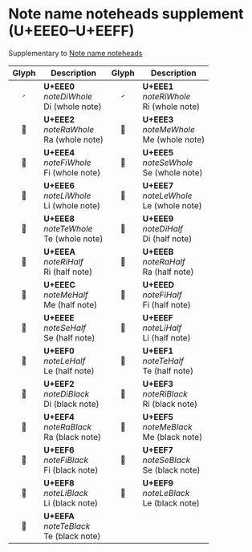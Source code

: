 Note name noteheads supplement (U+EEE0–U+EEFF)
==============================================

Supplementary to [Note name noteheads](note-name-noteheads.md)

| **Glyph** | **Description** | **Glyph** | **Description**
| :-------: | --------------- | :-------: | ---------------
|<span class="bravura_large">&#xeee0;</span> | **U+EEE0**<br/>*noteDiWhole*<br/>Di (whole note) | <span class="bravura_large">&#xeee1;</span> | **U+EEE1**<br/>*noteRiWhole*<br/>Ri (whole note)
|<span class="bravura_large">&#xeee2;</span> | **U+EEE2**<br/>*noteRaWhole*<br/>Ra (whole note) | <span class="bravura_large">&#xeee3;</span> | **U+EEE3**<br/>*noteMeWhole*<br/>Me (whole note)
|<span class="bravura_large">&#xeee4;</span> | **U+EEE4**<br/>*noteFiWhole*<br/>Fi (whole note) | <span class="bravura_large">&#xeee5;</span> | **U+EEE5**<br/>*noteSeWhole*<br/>Se (whole note)
|<span class="bravura_large">&#xeee6;</span> | **U+EEE6**<br/>*noteLiWhole*<br/>Li (whole note) | <span class="bravura_large">&#xeee7;</span> | **U+EEE7**<br/>*noteLeWhole*<br/>Le (whole note)
|<span class="bravura_large">&#xeee8;</span> | **U+EEE8**<br/>*noteTeWhole*<br/>Te (whole note) | <span class="bravura_large">&#xeee9;</span> | **U+EEE9**<br/>*noteDiHalf*<br/>Di (half note)
|<span class="bravura_large">&#xeeea;</span> | **U+EEEA**<br/>*noteRiHalf*<br/>Ri (half note) | <span class="bravura_large">&#xeeeb;</span> | **U+EEEB**<br/>*noteRaHalf*<br/>Ra (half note)
|<span class="bravura_large">&#xeeec;</span> | **U+EEEC**<br/>*noteMeHalf*<br/>Me (half note) | <span class="bravura_large">&#xeeed;</span> | **U+EEED**<br/>*noteFiHalf*<br/>Fi (half note)
|<span class="bravura_large">&#xeeee;</span> | **U+EEEE**<br/>*noteSeHalf*<br/>Se (half note) | <span class="bravura_large">&#xeeef;</span> | **U+EEEF**<br/>*noteLiHalf*<br/>Li (half note)
|<span class="bravura_large">&#xeef0;</span> | **U+EEF0**<br/>*noteLeHalf*<br/>Le (half note) | <span class="bravura_large">&#xeef1;</span> | **U+EEF1**<br/>*noteTeHalf*<br/>Te (half note)
|<span class="bravura_large">&#xeef2;</span> | **U+EEF2**<br/>*noteDiBlack*<br/>Di (black note) | <span class="bravura_large">&#xeef3;</span> | **U+EEF3**<br/>*noteRiBlack*<br/>Ri (black note)
|<span class="bravura_large">&#xeef4;</span> | **U+EEF4**<br/>*noteRaBlack*<br/>Ra (black note) | <span class="bravura_large">&#xeef5;</span> | **U+EEF5**<br/>*noteMeBlack*<br/>Me (black note)
|<span class="bravura_large">&#xeef6;</span> | **U+EEF6**<br/>*noteFiBlack*<br/>Fi (black note) | <span class="bravura_large">&#xeef7;</span> | **U+EEF7**<br/>*noteSeBlack*<br/>Se (black note)
|<span class="bravura_large">&#xeef8;</span> | **U+EEF8**<br/>*noteLiBlack*<br/>Li (black note) | <span class="bravura_large">&#xeef9;</span> | **U+EEF9**<br/>*noteLeBlack*<br/>Le (black note)
|<span class="bravura_large">&#xeefa;</span> | **U+EEFA**<br/>*noteTeBlack*<br/>Te (black note) | &nbsp; | &nbsp;